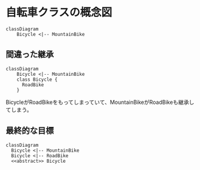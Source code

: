 # 自転車クラスの概念図

```mermaid
classDiagram
    Bicycle <|-- MountainBike
```

## 間違った継承

```mermaid
classDiagram
    Bicycle <|-- MountainBike
    class Bicycle {
      RoadBike 
    }
```

BicycleがRoadBikeをもってしまっていて、MountainBikeがRoadBikeも継承してしまう。

## 最終的な目標

```mermaid
classDiagram
  Bicycle <|-- MountainBike
  Bicycle <|-- RoadBike
  <<abstract>> Bicycle 
```
